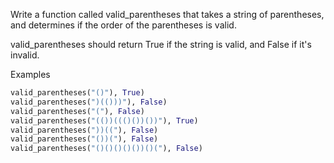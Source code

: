 Write a function called valid_parentheses that takes a string of parentheses, and determines if the order of the parentheses is valid.

valid_parentheses should return True if the string is valid, and False if it's invalid.

Examples

```py
valid_parentheses("()"), True)
valid_parentheses(")(()))"), False)
valid_parentheses("("), False)
valid_parentheses("(())((()())())"), True)
valid_parentheses("))(("), False)
valid_parentheses("())("), False)
valid_parentheses("()()()()())()("), False)
```
